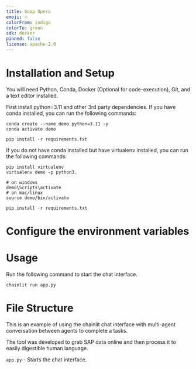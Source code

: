 ```yaml
---
title: Soap Opera
emoji: 🔥
colorFrom: indigo
colorTo: green
sdk: docker
pinned: false
license: apache-2.0
---
```


# Installation and Setup
You will need Python, Conda, Docker (Optional for code-execution), Git, and a text editor installed.

First install python=3.11 and other 3rd party dependencies. If you have conda installed, you can run the following commands:

```shell
conda create --name demo python=3.11 -y
conda activate demo

pip install -r requirements.txt
```

If you do not have conda installed but have virtualenv installed, you can run the following commands:
```shell
pip install virtualenv
virtualenv demo -p python3.

# on windows
demo\Scripts\activate
# on mac/linux
source demo/bin/activate

pip install -r requirements.txt
```

# Configure the environment variables

# Usage
Run the following command to start the chat interface.

```shell
chainlit run app.py
```

# File Structure

This is an example of using the chainlit chat interface with multi-agent conversation between agents to complete a tasks.

The tool was developed to grab SAP data online and then process it to easily digestible human language.      
 
`app.py` - Starts the chat interface.

